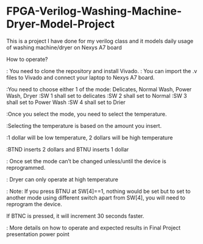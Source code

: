 # FPGA-Verilog-Washing-Machine-Dryer-Model-Project
This is a project I have done for my verilog class and it models daily usage of washing machine/dryer on Nexys A7 board


How to operate?

: You need to clone the repository and install Vivado. 
: You can import the .v files to Vivado and connect your laptop to Nexys A7 board. 

:You need to choose either 1 of the mode: Delicates, Normal Wash, Power Wash, Dryer
:SW 1 shall set to delicates 
:SW 2 shall set to Normal 
:SW 3 shall set to Power Wash 
	:SW 4 shall set to Drier 

:Once you select the mode, you need to select the temperature. 


:Selecting the temperature is based on the amount you insert. 

:1 dollar will be low temperature, 2 dollars will be high temperature

:BTND inserts 2 dollars and BTNU inserts 1 dollar

: Once set the mode can’t be changed unless/until the device is reprogrammed. 

: Dryer can only operate at high temperature

: Note: If you press BTNU at SW[4]==1, nothing would be set but to set to another mode using different switch apart from SW[4], you will need to reprogram the device. 

If BTNC is pressed, it will increment 30 seconds faster. 

: More details on how to operate and expected results in Final Project presentation power point 
